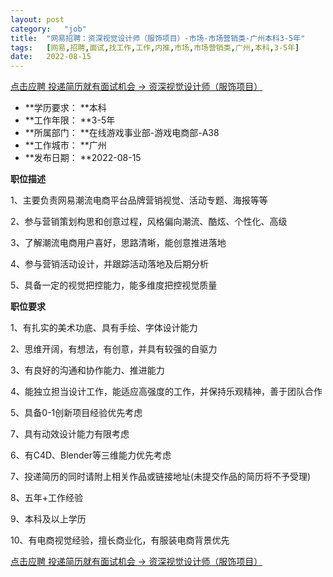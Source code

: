 ```yaml
---
layout:	post
category:	"job"
title:	"网易招聘：资深视觉设计师（服饰项目）-市场-市场营销类-广州本科3-5年"
tags:	[网易,招聘,面试,找工作,工作,内推,市场,市场营销类,广州,本科,3-5年]
date:	2022-08-15
---
```


[点击应聘 投递简历就有面试机会 ->  资深视觉设计师（服饰项目）](http://mobile.bole.netease.com/bole/boleDetail?id=41111&employeeId=346f03c3cda5f04c&key=all)



- **学历要求： **本科
- **工作年限： **3-5年
- **所属部门： **在线游戏事业部-游戏电商部-A38
- **工作城市： **广州
- **发布日期： **2022-08-15



**职位描述**

1、主要负责网易潮流电商平台品牌营销视觉、活动专题、海报等等 

2、参与营销策划构思和创意过程，风格偏向潮流、酷炫、个性化、高级

3、了解潮流电商用户喜好，思路清晰，能创意推进落地

4、参与营销活动设计，并跟踪活动落地及后期分析

5、具备一定的视觉把控能力，能多维度把控视觉质量





**职位要求**

1、有扎实的美术功底、具有手绘、字体设计能力

2、思维开阔，有想法，有创意，并具有较强的自驱力

3、有良好的沟通和协作能力、推进能力

4、能独立担当设计工作，能适应高强度的工作，并保持乐观精神，善于团队合作

5、具备0-1创新项目经验优先考虑

7、具有动效设计能力有限考虑

6、有C4D、Blender等三维能力优先考虑

7、投递简历的同时请附上相关作品或链接地址(未提交作品的简历将不予受理)

8、五年+工作经验

9、本科及以上学历

10、有电商视觉经验，擅长商业化，有服装电商背景优先



[点击应聘 投递简历就有面试机会 ->  资深视觉设计师（服饰项目）](http://mobile.bole.netease.com/bole/boleDetail?id=41111&employeeId=346f03c3cda5f04c&key=all)
